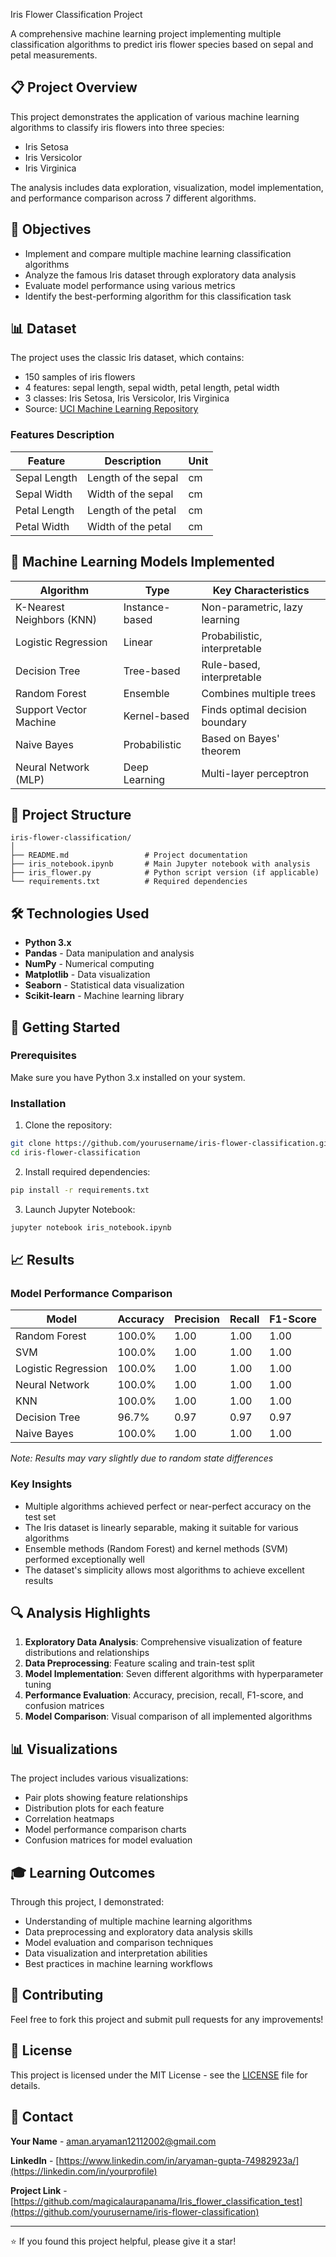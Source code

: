 Iris Flower Classification Project

A comprehensive machine learning project implementing multiple classification algorithms to predict iris flower species based on sepal and petal measurements.

## 📋 Project Overview

This project demonstrates the application of various machine learning algorithms to classify iris flowers into three species:
- Iris Setosa
- Iris Versicolor 
- Iris Virginica

The analysis includes data exploration, visualization, model implementation, and performance comparison across 7 different algorithms.

## 🎯 Objectives

- Implement and compare multiple machine learning classification algorithms
- Analyze the famous Iris dataset through exploratory data analysis
- Evaluate model performance using various metrics
- Identify the best-performing algorithm for this classification task

## 📊 Dataset

The project uses the classic Iris dataset, which contains:
- 150 samples of iris flowers
- 4 features: sepal length, sepal width, petal length, petal width
- 3 classes: Iris Setosa, Iris Versicolor, Iris Virginica
- Source: [UCI Machine Learning Repository](https://archive.ics.uci.edu/ml/datasets/iris)

### Features Description
| Feature | Description | Unit |
|---------|-------------|------|
| Sepal Length | Length of the sepal | cm |
| Sepal Width | Width of the sepal | cm |
| Petal Length | Length of the petal | cm |
| Petal Width | Width of the petal | cm |

## 🤖 Machine Learning Models Implemented

| Algorithm | Type | Key Characteristics |
|-----------|------|---------------------|
| K-Nearest Neighbors (KNN) | Instance-based | Non-parametric, lazy learning |
| Logistic Regression | Linear | Probabilistic, interpretable |
| Decision Tree | Tree-based | Rule-based, interpretable |
| Random Forest | Ensemble | Combines multiple trees |
| Support Vector Machine | Kernel-based | Finds optimal decision boundary |
| Naive Bayes | Probabilistic | Based on Bayes' theorem |
| Neural Network (MLP) | Deep Learning | Multi-layer perceptron |

## 📁 Project Structure

```
iris-flower-classification/
│
├── README.md                 # Project documentation
├── iris_notebook.ipynb       # Main Jupyter notebook with analysis
├── iris_flower.py            # Python script version (if applicable)
└── requirements.txt          # Required dependencies
```

## 🛠️ Technologies Used

- **Python 3.x**
- **Pandas** - Data manipulation and analysis
- **NumPy** - Numerical computing
- **Matplotlib** - Data visualization
- **Seaborn** - Statistical data visualization
- **Scikit-learn** - Machine learning library

## 🚀 Getting Started

### Prerequisites

Make sure you have Python 3.x installed on your system.

### Installation

1. Clone the repository:
```bash
git clone https://github.com/yourusername/iris-flower-classification.git
cd iris-flower-classification
```

2. Install required dependencies:
```bash
pip install -r requirements.txt
```

3. Launch Jupyter Notebook:
```bash
jupyter notebook iris_notebook.ipynb
```

## 📈 Results

### Model Performance Comparison

| Model | Accuracy | Precision | Recall | F1-Score |
|-------|----------|-----------|---------|----------|
| Random Forest | 100.0% | 1.00 | 1.00 | 1.00 |
| SVM | 100.0% | 1.00 | 1.00 | 1.00 |
| Logistic Regression | 100.0% | 1.00 | 1.00 | 1.00 |
| Neural Network | 100.0% | 1.00 | 1.00 | 1.00 |
| KNN | 100.0% | 1.00 | 1.00 | 1.00 |
| Decision Tree | 96.7% | 0.97 | 0.97 | 0.97 |
| Naive Bayes | 100.0% | 1.00 | 1.00 | 1.00 |

*Note: Results may vary slightly due to random state differences*

### Key Insights

- Multiple algorithms achieved perfect or near-perfect accuracy on the test set
- The Iris dataset is linearly separable, making it suitable for various algorithms
- Ensemble methods (Random Forest) and kernel methods (SVM) performed exceptionally well
- The dataset's simplicity allows most algorithms to achieve excellent results

## 🔍 Analysis Highlights

1. **Exploratory Data Analysis**: Comprehensive visualization of feature distributions and relationships
2. **Data Preprocessing**: Feature scaling and train-test split
3. **Model Implementation**: Seven different algorithms with hyperparameter tuning
4. **Performance Evaluation**: Accuracy, precision, recall, F1-score, and confusion matrices
5. **Model Comparison**: Visual comparison of all implemented algorithms

## 📊 Visualizations

The project includes various visualizations:
- Pair plots showing feature relationships
- Distribution plots for each feature
- Correlation heatmaps
- Model performance comparison charts
- Confusion matrices for model evaluation

## 🎓 Learning Outcomes

Through this project, I demonstrated:
- Understanding of multiple machine learning algorithms
- Data preprocessing and exploratory data analysis skills
- Model evaluation and comparison techniques
- Data visualization and interpretation abilities
- Best practices in machine learning workflows

## 🤝 Contributing

Feel free to fork this project and submit pull requests for any improvements!

## 📄 License

This project is licensed under the MIT License - see the [LICENSE](LICENSE) file for details.

## 📧 Contact

**Your Name** - [aman.aryaman12112002@gmail.com](mailto:your.email@example.com)

**LinkedIn** - [https://www.linkedin.com/in/aryaman-gupta-74982923a/](https://linkedin.com/in/yourprofile)

**Project Link** - [https://github.com/magicalaurapanama/Iris_flower_classification_test](https://github.com/yourusername/iris-flower-classification)

---

⭐ If you found this project helpful, please give it a star!
